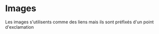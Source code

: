 Images
======

Les images s'utilisents comme des liens mais ils sont préfixés d'un point d'exclamation